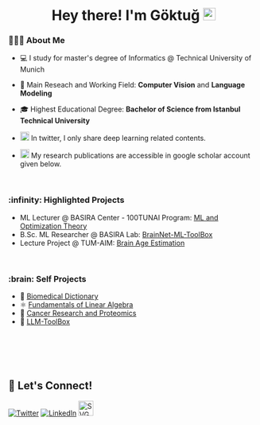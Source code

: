 <h1 align="center"> Hey there! I'm Göktuğ <img src="https://github.com/souvikguria98/souvikguria98/blob/master/Hi.gif" width="25"></h1>


<h3> 👨🏻‍💻 About Me </h3>

- 💻 I study for master's degree of Informatics @ Technical University of Munich

- 🔭 Main Reseach and Working Field: **Computer Vision** and **Language Modeling**

- 🎓 Highest Educational Degree: **Bachelor of Science from Istanbul Technical University**

-  <img src="https://upload.wikimedia.org/wikipedia/commons/c/ce/X_logo_2023.svg" alt="SVG logo" width="18" height="18"> In twitter, I only share deep learning related contents.

- <img src="https://upload.wikimedia.org/wikipedia/commons/c/c7/Google_Scholar_logo.svg" alt="SVG logo" width="18" height="18">  My research publications are accessible in google scholar account given below.


<br />

<h3> :infinity: Highlighted Projects </h3>

- ML Lecturer @ BASIRA Center - 100TUNAI Program: [ML and Optimization Theory](https://github.com/GoktugGuvercin/Machine-Learning-and-Optimization-Theory)
- B.Sc. ML Researcher @ BASIRA Lab: [BrainNet-ML-ToolBox](https://github.com/basiralab/BrainNet-ML-ToolBox)
- Lecture Project @ TUM-AIM: [Brain Age Estimation](https://github.com/GoktugGuvercin/Brain-Age-Estimation)

<br />

<h3> :brain: Self Projects </h3>

* :microscope: [Biomedical Dictionary](https://github.com/GoktugGuvercin/Biomedical-Dictionary)
* :atom_symbol: [Fundamentals of Linear Algebra](https://github.com/GoktugGuvercin/Linear-Algebra)
* :dna: [Cancer Research and Proteomics](https://github.com/GoktugGuvercin/Cancer-Research)
* :book: [LLM-ToolBox](https://github.com/GoktugGuvercin/LLM-ToolBox)

<br />

<br><br>

## 🔗 Let's Connect!
<a href="https://x.com/GuvercinGoktug" target="_blank"><img alt="Twitter" src="https://img.shields.io/badge/twitter-%231DA1F2.svg?&style=for-the-badge&logo=twitter&logoColor=white" /></a>
<a href="https://www.linkedin.com/in/goktug-guvercin/" target="_blank"><img alt="LinkedIn" src="https://img.shields.io/badge/linkedin-%230077B5.svg?&style=for-the-badge&logo=linkedin&logoColor=white" /></a>
<a href="https://scholar.google.com/citations?user=u039MGkAAAAJ&hl=en" target="_blank"><img src="https://upload.wikimedia.org/wikipedia/commons/c/c7/Google_Scholar_logo.svg" alt="SVG logo" width="30" height="30"> </a>

